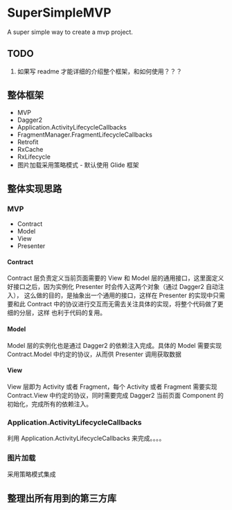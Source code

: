 # SuperSimpleMVP
A super simple way to create a mvp project.

## TODO

1. 如果写 readme 才能详细的介绍整个框架，和如何使用？？？

## 整体框架

- MVP
- Dagger2
- Application.ActivityLifecycleCallbacks
- FragmentManager.FragmentLifecycleCallbacks
- Retrofit
- RxCache
- RxLifecycle
- 图片加载采用策略模式 - 默认使用 Glide 框架

## 整体实现思路

### MVP

- Contract
- Model
- View
- Presenter

#### Contract

Contract 层负责定义当前页面需要的 View 和 Model 层的通用接口，这里面定义好接口之后，因为实例化 Presenter 时会传入这两个对象（通过 Dagger2 自动注入），
这么做的目的，是抽象出一个通用的接口，这样在 Presenter 的实现中只需要和此 Contract 中的协议进行交互而无需去关注具体的实现，将整个代码做了更细的分层，这样
也利于代码的复用。

#### Model

Model 层的实例化也是通过 Dagger2 的依赖注入完成。具体的 Model 需要实现 Contract.Model 中约定的协议，从而供 Presenter 调用获取数据

#### View

View 层即为 Activity 或者 Fragment，每个 Activity 或者 Fragment 需要实现 Contract.View 中约定的协议，同时需要完成 Dagger2 当前页面 Component 的
初始化，完成所有的依赖注入。

### Application.ActivityLifecycleCallbacks

利用 Application.ActivityLifecycleCallbacks 来完成。。。。

### 图片加载

采用策略模式集成

## 整理出所有用到的第三方库

